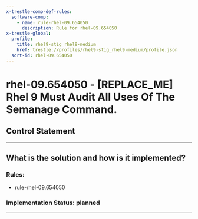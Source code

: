 ```yaml
---
x-trestle-comp-def-rules:
  software-comp:
    - name: rule-rhel-09.654050
      description: Rule for rhel-09.654050
x-trestle-global:
  profile:
    title: rhel9-stig_rhel9-medium
    href: trestle://profiles/rhel9-stig_rhel9-medium/profile.json
  sort-id: rhel-09.654050
---
```


# rhel-09.654050 - \[REPLACE_ME\] Rhel 9 Must Audit All Uses Of The Semanage Command.

## Control Statement

______________________________________________________________________

## What is the solution and how is it implemented?

<!-- For implementation status enter one of: implemented, partial, planned, alternative, not-applicable -->

<!-- Note that the list of rules under ### Rules: is read-only and changes will not be captured after assembly to JSON -->

<!-- Add control implementation description here for control: rhel-09.654050 -->

### Rules:

  - rule-rhel-09.654050

### Implementation Status: planned

______________________________________________________________________
